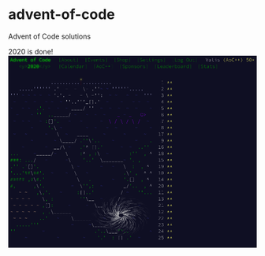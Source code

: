 # advent-of-code
Advent of Code solutions

2020 is done!
![2020](docs/2020-12-25-003358_959x742_scrot.png)
